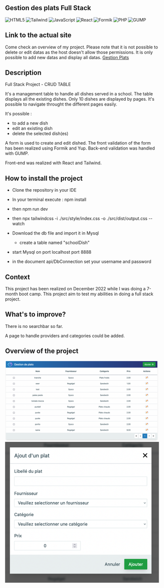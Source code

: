 ## Gestion des plats Full Stack

![HTML5](https://img.shields.io/badge/HTML5-red)
![Tailwind](https://img.shields.io/badge/-Tailwind-yellow)
![JavaScript](https://img.shields.io/badge/JavaScript-green)
![React](https://img.shields.io/badge/-React-blue)
![Formik](https://img.shields.io/badge/-Formik-purple)
![PHP](https://img.shields.io/badge/-PHP-pink)
![GUMP](https://img.shields.io/badge/-GUMP-beige)


## Link to the actual site
Come check an overview of my project. Please note that it is not possible to delete or edit datas as the host doesn't allow those permissions.
It is only possible to add new datas and display all datas.
[Gestion Plats](https://gestiondeplats.000webhostapp.com/)

## Description
Full Stack Project - CRUD TABLE

It's a management table to handle all dishes served in a school.
The table displays all the existing dishes. Only 10 dishes are displayed by pages. It's possible to navigate throught the different pages easily.

It's possible :
- to add a new dish
- edit an existing dish
- delete the selected dish(es)

A form is used to create and edit dished. The front validation of the form has been realized using Formik and Yup.
Back-end validation was handled with GUMP.

Front-end was realized with React and Tailwind.

## How to install the project
- Clone the repository in your IDE
- In your terminal execute : npm install
- then npm run dev
- then npx tailwindcss -i ./src/style/index.css -o ./src/dist/output.css --watch

- Download the db file and import it in Mysql
  - create a table named "schoolDish"
- start Mysql on port localhost port 8888
- in the document api/DbConnection set your username and password

## Context
This project has been realized on December 2022 while I was doing a 7-month boot camp.
This project aim to test my abilities in doing a full stack project.

## What's to improve?
There is no searchbar so far. 

A page to handle providers and categories could be added.


## Overview of the project
![Overview1](public/assets/gestionplatoverview1.png)
![Overview2](public/assets/gestionplatoverview2.png)
